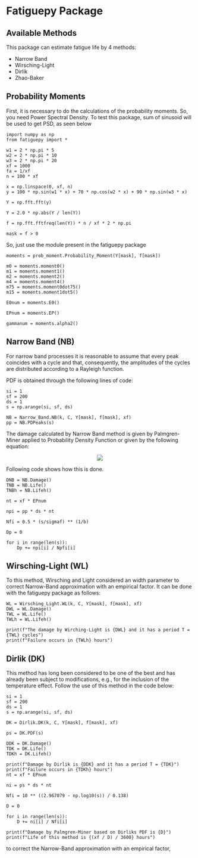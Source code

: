 # Fatiguepy Package

## Available Methods
This package can estimate fatigue life by 4 methods:

* Narrow Band
* Wirsching-Light
* Dirlik
* Zhao-Baker

## Probability Moments

First, it is necessary to do the calculations of the probability moments.
So, you need Power Spectral Density. To test this package, sum of sinusoid will be used to get PSD, as seen below

```
import numpy as np
from fatiguepy import *

w1 = 2 * np.pi * 5
w2 = 2 * np.pi * 10
w3 = 2 * np.pi * 20
xf = 1000
fa = 1/xf
n = 100 * xf

x = np.linspace(0, xf, n)
y = 100 * np.sin(w1 * x) + 70 * np.cos(w2 * x) + 90 * np.sin(w3 * x)

Y = np.fft.fft(y)

Y = 2.0 * np.abs(Y / len(Y))

f = np.fft.fftfreq(len(Y)) * n / xf * 2 * np.pi    

mask = f > 0
```
So, just use the module present in the fatiguepy package

```
moments = prob_moment.Probability_Moment(Y[mask], f[mask])

m0 = moments.moment0()
m1 = moments.moment1()
m2 = moments.moment2()
m4 = moments.moment4()
m75 = moments.moment0dot75()
m15 = moments.moment1dot5()

E0num = moments.E0()

EPnum = moments.EP()

gammanum = moments.alpha2()
```

## Narrow Band (NB)

For narrow band processes it is reasonable to assume that every peak coincides with a cycle and that, consequently, the amplitudes of the cycles are distributed according to a Rayleigh function.

PDF is obtained through the following lines of code:

```
si = 1
sf = 200
ds = 1
s = np.arange(si, sf, ds)

NB = Narrow_Band.NB(k, C, Y[mask], f[mask], xf)
pp = NB.PDPeaks(s)
```

The damage calculated by Narrow Band method is given by Palmgren-Miner applied to Probability Density Function or given by the following equation:

<p align=center>
<img src="https://render.githubusercontent.com/render/math?math=\overline{D}_{NB} = \nu_0C^{-1}\left(\sqrt{2m_0}\right)^k\Gamma\left(1 %2B \frac{k}{2}\right)">
</p>
Following code shows how this is done.

```
DNB = NB.Damage()
TNB = NB.Life()
TNBh = NB.Lifeh()

nt = xf * EPnum

npi = pp * ds * nt

Nfi = 0.5 * (s/sigmaf) ** (1/b)

Dp = 0

for i in range(len(s)):
    Dp += npi[i] / Npfi[i]
```

## Wirsching-Light (WL)

To this method, Wirsching and Light considered an width parameter to correct Narrow-Band approximation with an empirical factor. It can be done with the fatiguepy package as follows:

```
WL = Wirsching_Light.WL(k, C, Y[mask], f[mask], xf)
DWL = WL.Damage()
TWL = WL.Life()
TWLh = WL.Lifeh()

print(f"The damage by Wirching-Light is {DWL} and it has a period T = {TWL} cycles")
print(f"Failure occurs in {TWLh} hours")
```

## Dirlik (DK)

This method has long been considered to be one of the best and has already been subject to modifications, e.g., for the inclusion of the temperature effect. Follow the use of this method in the code below:

```
si = 1
sf = 200
ds = 1
s = np.arange(si, sf, ds)

DK = Dirlik.DK(k, C, Y[mask], f[mask], xf)

ps = DK.PDF(s)

DDK = DK.Damage()
TDK = DK.Life()
TDKh = DK.Lifeh()

print(f"Damage by Dirlik is {DDK} and it has a period T = {TDK}")
print(f"Failure occurs in {TDKh} hours")
nt = xf * EPnum

ni = ps * ds * nt

Nfi = 10 ** ((2.967079 - np.log10(s)) / 0.138)

D = 0

for i in range(len(s)):
    D += ni[i] / Nfi[i]

print(f"Damage by Palmgren-Miner based on Dirliks PDF is {D}")
print(f"Life of this method is {(xf / D) / 3600} hours")
```









to correct the Narrow-Band approximation with an empirical factor,